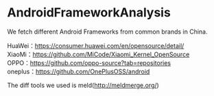 # AndroidFrameworkAnalysis

We fetch different Android Frameworks from common brands in China.

HuaWei：https://consumer.huawei.com/en/opensource/detail/  
XiaoMi：https://github.com/MiCode/Xiaomi_Kernel_OpenSource  
OPPO：https://github.com/oppo-source?tab=repositories  
oneplus：https://github.com/OnePlusOSS/android  

The diff tools we used is meld(http://meldmerge.org/)

